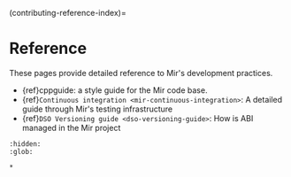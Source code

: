 (contributing-reference-index)=

# Reference
These pages provide detailed reference to Mir's development practices.

- {ref}cppguide: a style guide for the Mir code base.
- {ref}`Continuous integration <mir-continuous-integration>`: A detailed guide through Mir's testing infrastructure
- {ref}`DSO Versioning guide <dso-versioning-guide>`: How is ABI managed in the Mir project


```{toctree}
:hidden:
:glob:

*
```
